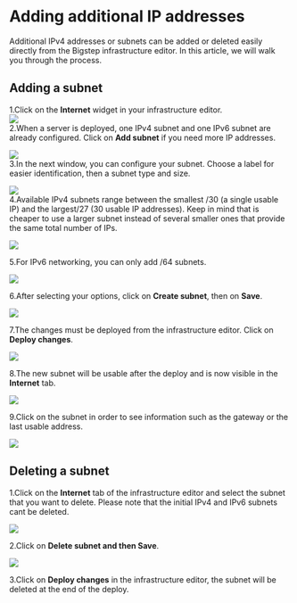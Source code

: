 # Adding additional IP addresses
Additional IPv4 addresses or subnets can be added or deleted easily directly from the Bigstep infrastructure editor. In this article, we will walk you through the process.

 ## Adding a subnet

 1.Click on the **Internet** widget in your infrastructure editor.  
![](/assets/guides/adding_additional_ip_addresses_1.png)  
2.When a server is deployed, one IPv4 subnet and one IPv6 subnet are already configured. Click on **Add subnet** if you need more IP addresses.   
  
![](/assets/guides/adding_additional_ip_addresses_2.png)  
3.In the next window, you can configure your subnet. Choose a label for easier identification, then a subnet type and size.  
  
![](/assets/guides/adding_additional_ip_addresses_3.png)  
4.Available IPv4 subnets range between the smallest /30 (a single usable IP) and the largest/27 (30 usable IP addresses). Keep in mind that is cheaper to use a larger subnet instead of several smaller ones that provide the same total number of IPs.  
  
![](/assets/guides/adding_additional_ip_addresses_4.png)  
  
5.For IPv6 networking, you can only add /64 subnets.

 ![](/assets/guides/adding_additional_ip_addresses_5.png)

 6.After selecting your options, click on **Create subnet**, then on **Save**.

 ![](/assets/guides/adding_additional_ip_addresses_6.png)

 7.The changes must be deployed from the infrastructure editor. Click on **Deploy changes**.

 ![](/assets/guides/adding_additional_ip_addresses_7.png)

 8.The new subnet will be usable after the deploy and is now visible in the **Internet** tab.

 ![](/assets/guides/adding_additional_ip_addresses_8.png)

 9.Click on the subnet in order to see information such as the gateway or the last usable address.

 ![](/assets/guides/adding_additional_ip_addresses_9.png)

 ## Deleting a subnet

 1.Click on the **Internet** tab of the infrastructure editor and select the subnet that you want to delete. Please note that the initial IPv4 and IPv6 subnets cant be deleted.

 ![](/assets/guides/adding_additional_ip_addresses_10.png)

 2.Click on **Delete subnet **and then** Save**.

 ![](/assets/guides/adding_additional_ip_addresses_11.png)

 3.Click on **Deploy changes** in the infrastructure editor, the subnet will be deleted at the end of the deploy.

